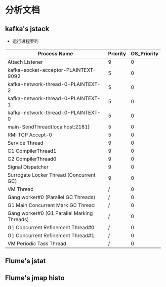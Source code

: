 # 分析文档

## kafka's jstack

- 运行进程罗列


| Process Name                                | Priority | OS_Priority | 
|---------------------------------------------|----------|-------------| 
| Attach Listener                             | 9        | 0           | 
| kafka-socket-acceptor-PLAINTEXT-9092        | 5        | 0           | 
| kafka-network-thread-0-PLAINTEXT-2          | 5        | 0           | 
| kafka-network-thread-0-PLAINTEXT-1          | 5        | 0           | 
| kafka-network-thread-0-PLAINTEXT-0          | 5        | 0           | 
| main-SendThread(localhost:2181)             | 5        | 0           | 
| RMI TCP Accept-0                            | 5        | 0           | 
| Service Thread                              | 9        | 0           | 
| C1 CompilerThread1                          | 9        | 0           | 
| C2 CompilerThread0                          | 9        | 0           | 
| Signal Dispatcher                           | 9        | 0           | 
| Surrogate Locker Thread (Concurrent GC)     | 9        | 0           | 
| VM Thread                                   | /        | 0           | 
| Gang worker#0 (Parallel GC Threads)         | /        | 0           | 
| G1 Main Concurrent Mark GC Thread           | /        | 0           | 
| Gang worker#0 (G1 Parallel Marking Threads) | /        | 0           | 
| G1 Concurrent Refinement Thread#0           | /        | 0           | 
| G1 Concurrent Refinement Thread#1           | /        | 0           | 
| VM Periodic Task Thread                     | /        | 0           | 


## Flume's jstat

## Flume's jmap histo
